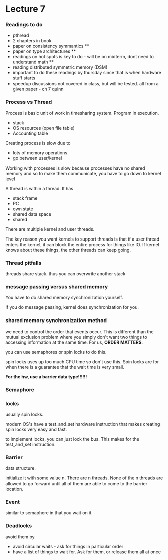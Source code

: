 Lecture 7
==========
### Readings to do
* pthread
* 2 chapters in book
* paper on consistency symmantics **
* paper on type architectures     **
* readings on hot spots is key to do - will be on midterm, dont need to understand math **
* reading distributed symmetric memory (DSM)
* important to do these readings by thursday since that is when hardware stuff starts
* speedup discussions not covered in class, but will be tested. all from a given paper - ch 7 quinn


### Process vs Thread
Process is basic unit of work in timesharing system. Program in execution.
* stack
* OS resources (open file table)
* Accounting table

Creating process is slow due to
* lots of memory operations
* go between user/kernel

Working with processes is slow because processes have no shared memory and so to make them communicate, you have to go down to kernel level

A thread is within a thread. It has
* stack frame
* PC
* own state
* shared data space
* shared

There are multiple kernel and user threads.

The key reason you want kernels to support threads is that if a user thread enters the kernel, it can block the entire process for things like IO. If kernel knows about these things, the other threads can keep going.

### Thread pitfalls
threads share stack. thus you can overwrite another stack


### message passing versus shared memory
You have to do shared memory synchronization yourself.

If you do message passing, kernel does synchronization for you.

### shared memory synchronization method
we need to control the order that events occur. This is different than the mutual exclusion problem where you simply don't want two things to accessing information at the same time. For us, **ORDER MATTERS**.

you can use semaphores or spin locks to do this.

spin locks uses up too much CPU time so don't use this. Spin locks are for when there is a guarantee that the wait time is very small.

**For the hw, use a barrier data type!!!!!!**

### Semaphore
### locks
usually spin locks.

modern OS's have a test_and_set hardware instruction that makes creating spin locks very easy and fast.

to implement locks, you can just lock the bus. This makes for the test_and_set instruction.
### Barrier
data structure.

initialize it with some value n. There are n threads. None of the n threads are allowed to go forward until all of them are able to come to the barrier location.

### Event
similar to semaphore in that you wait on it.

### Deadlocks
avoid them by
* avoid circular waits - ask for things in particular order
* have a list of things to wait for. Ask for them, or release them all at once
